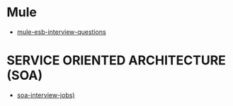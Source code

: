 # Mule
 * [mule-esb-interview-questions](https://www.wisdomjobs.com/e-university/mule-esb-interview-questions.html)

# SERVICE ORIENTED ARCHITECTURE (SOA)
  * [soa-interview-jobs)](https://www.wisdomjobs.com/soa-interview-jobs)
